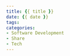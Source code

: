 ```yaml
---
title: {{ title }}
date: {{ date }}
tags:
categories:
- Software Development
- Share
- Tech
---
```

